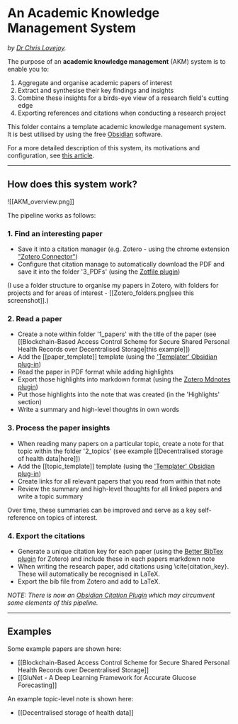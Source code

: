 # An Academic Knowledge Management System
_by [Dr Chris Lovejoy](https://www.chrislovejoy.me)._


The purpose of an **academic knowledge management** (AKM) system is to enable you to:
1. Aggregate and organise academic papers of interest
2. Extract and synthesise their key findings and insights
3. Combine these insights for a birds-eye view of a research field's cutting edge
4. Exporting references and citations when conducting a research project

This folder contains a template academic knowledge management system. It is best utilised by using the free [Obsidian](https://obsidian.md/) software.

For a more detailed description of this system, its motivations and configuration, see [this article](https://chrislovejoy.me/akm).

---

## How does this system work?

![[AKM_overview.png]]

The pipeline works as follows:

### 1. Find an interesting paper
- Save it into a citation manager (e.g. Zotero - using the chrome extension ["Zotero Connector"](https://chrome.google.com/webstore/detail/zotero-connector/ekhagklcjbdpajgpjgmbionohlpdbjgc))
- Configure that citation manage to automatically download the PDF and save it into the folder '3_PDFs' (using the [Zotfile plugin](http://zotfile.com))


(I use a folder structure to organise my papers in Zotero, with folders for projects and for areas of interest - [[Zotero_folders.png|see this screenshot]].)


### 2. Read a paper
- Create a note within folder '1_papers' with the title of the paper (see [[Blockchain-Based Access Control Scheme for Secure Shared Personal Health Records over Decentralised Storage|this example]])
- Add the [[paper_template]] template (using the ['Templater' Obsidian plug-in](https://github.com/SilentVoid13/Templater))
- Read the paper in PDF format while adding highlights
- Export those highlights into markdown format (using the [Zotero Mdnotes plugin](https://github.com/argenos/zotero-mdnotes))
- Put those highlights into the note that was created (in the 'Highlights' section)
- Write a summary and high-level thoughts in own words


### 3. Process the paper insights
- When reading many papers on a particular topic, create a note for that topic within the folder '2_topics' (see example [[Decentralised storage of health data|here]])
- Add the [[topic_template]] template (using the ['Templater' Obsidian plug-in](https://github.com/SilentVoid13/Templater))
- Create links for all relevant papers that you read from within that note
- Review the summary and high-level thoughts for all linked papers and write a topic summary

Over time, these summaries can be improved and serve as a key self-reference on topics of interest.


### 4. Export the citations
- Generate a unique citation key for each paper (using the [Better BibTex plugin](https://retorque.re/zotero-better-bibtex/) for Zotero) and include these in each papers markdown note
- When writing the research paper, add citations using \cite{citation_key}. These will automatically be recognised in LaTeX.
- Export the bib file from Zotero and add to LaTeX.


*NOTE: There is now an [Obsidian Citation Plugin](https://github.com/hans/obsidian-citation-plugin) which may circumvent some elements of this pipeline.*


---


## Examples

Some example papers are shown here: 
- [[Blockchain-Based Access Control Scheme for Secure Shared Personal Health Records over Decentralised Storage]]
- [[GluNet - A Deep Learning Framework for Accurate Glucose Forecasting]]

An example topic-level note is shown here:
- [[Decentralised storage of health data]]

